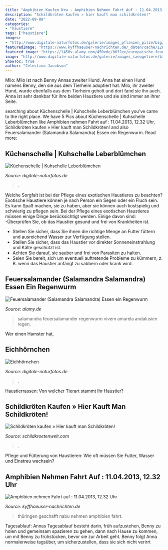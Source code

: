 ```yaml
---
title: "Amphibien Kaufen Nrw - Amphibien Nehmen Fahrt Auf : 11.04.2013, 12.32 Uhr"
description: "Schildkröten kaufen » hier kauft man schildkröten!"
date: "2022-09-08"
categories:
- "haustiere"
tags: ["haustiere"]
images:
- "http://www.digitale-naturfotos.de/galerie/images_pflanzen_pilze/big/mg2991-leberbluemchen-hepatica-nobilis.jpg"
featuredImage: "https://www.kyffhaeuser-nachrichten.de/_daten/cache/1280_196835_0411_72739710.jpg"
featured_image: "https://l450v.alamy.com/450vde/h6f2ee/europaische-feuersalamander-salamandra-salamandra-nach-regen-weg-andalusien-spanien-h6f2ee.jpg"
image: "http://www.digitale-naturfotos.de/galerie/images_saeugetiere/big/mg382-eichhoernchen-sciurus-vulgaris.jpg"
ShowToc: true
author: "Celestino Jacobson"
---
```



Milo: Milo ist nach Benny Annas zweiter Hund.
Anna hat einen Hund namens Benny, den sie aus dem Tierheim adoptiert hat. Milo, ihr zweiter Hund, wurde ebenfalls aus dem Tierheim geholt und dort fand sie ihn auch. Anna ist sehr dankbar für ihre beiden Haustiere und sie sind immer an ihrer Seite.

	

		
searching about Küchenschelle | Kuhschelle Leberblümchen you've came to the right place. We have 5 Pics about Küchenschelle | Kuhschelle Leberblümchen like Amphibien nehmen Fahrt auf : 11.04.2013, 12.32 Uhr, Schildkröten kaufen » Hier kauft man Schildkröten! and also Feuersalamander (Salamandra Salamandra) Essen ein Regenwurm. Read more:
		
    
## Küchenschelle | Kuhschelle Leberblümchen

<img loading=lazy src="http://www.digitale-naturfotos.de/galerie/images_pflanzen_pilze/big/mg2991-leberbluemchen-hepatica-nobilis.jpg" onerror="this.onerror=null;this.src='https://tse4.mm.bing.net/th?id=OIP.eHhZalcQBcJacObaOcSLkQHaE8&amp;pid=15.1';" alt="Küchenschelle | Kuhschelle Leberblümchen">

_Source: digitale-naturfotos.de_

>. 

	

Welche Sorgfalt ist bei der Pflege eines exotischen Haustieres zu beachten?
Exotische Haustiere können je nach Person ein Segen oder ein Fluch sein. Es kann Spaß machen, sie zu haben, aber sie können auch kostspielig und schwierig zu pflegen sein. Bei der Pflege eines exotischen Haustieres müssen einige Dinge berücksichtigt werden. Einige davon sind:
-Überprüfen Sie, ob das Haustier gesund und frei von Krankheiten ist.
- Stellen Sie sicher, dass Sie ihnen die richtige Menge an Futter füttern und ausreichend Wasser zur Verfügung stellen.
- Stellen Sie sicher, dass das Haustier vor direkter Sonneneinstrahlung und Kälte geschützt ist.
- Achten Sie darauf, sie sauber und frei von Parasiten zu halten.
- Seien Sie bereit, sich um eventuell auftretende Probleme zu kümmern, z. B. wenn das Haustier anfängt zu sabbern oder krank wird.

    
## Feuersalamander (Salamandra Salamandra) Essen Ein Regenwurm

<img loading=lazy src="https://l450v.alamy.com/450vde/h6f2ee/europaische-feuersalamander-salamandra-salamandra-nach-regen-weg-andalusien-spanien-h6f2ee.jpg" onerror="this.onerror=null;this.src='https://tse4.mm.bing.net/th?id=OIP._lWAYjLdd2o_szV53-PHNQAAAA&amp;pid=15.1';" alt="Feuersalamander (Salamandra Salamandra) Essen ein Regenwurm">

_Source: alamy.de_

>salamandra feuersalamander regenwurm vivem amarela andalusien regen. 

	

Wer einen Hamster hat,

    
## Eichhörnchen

<img loading=lazy src="http://www.digitale-naturfotos.de/galerie/images_saeugetiere/big/mg382-eichhoernchen-sciurus-vulgaris.jpg" onerror="this.onerror=null;this.src='https://tse4.mm.bing.net/th?id=OIP.kxjcRsv42VjVERrFKWLFFgHaFF&amp;pid=15.1';" alt="Eichhörnchen">

_Source: digitale-naturfotos.de_

>. 

	

Haustierrassen: Von welcher Tierart stammt Ihr Haustier?

    
## Schildkröten Kaufen » Hier Kauft Man Schildkröten!

<img loading=lazy src="https://www.schildkroetenwelt.com/wp-content/uploads/wasserschildkroeten-in-auffangstationen-1024x768.jpg" onerror="this.onerror=null;this.src='https://tse1.mm.bing.net/th?id=OIP.vQpjXTJgjrBMW33uAluBlgHaFj&amp;pid=15.1';" alt="Schildkröten kaufen » Hier kauft man Schildkröten!">

_Source: schildkroetenwelt.com_

>. 

	

Pflege und Fütterung von Haustieren: Wie oft müssen Sie Futter, Wasser und Einstreu wechseln?

    
## Amphibien Nehmen Fahrt Auf : 11.04.2013, 12.32 Uhr

<img loading=lazy src="https://www.kyffhaeuser-nachrichten.de/_daten/cache/1280_196835_0411_72739710.jpg" onerror="this.onerror=null;this.src='https://tse1.mm.bing.net/th?id=OIP.ubfTS-fp3qGYnnvqVKA0qgHaEN&amp;pid=15.1';" alt="Amphibien nehmen Fahrt auf : 11.04.2013, 12.32 Uhr">

_Source: kyffhaeuser-nachrichten.de_

>thüringen geschafft nabu nehmen amphibien fahrt. 

	

Tagesablauf: Annas Tagesablauf besteht darin, früh aufzustehen, Benny zu holen und gemeinsam spazieren zu gehen, dann nach Hause zu kommen, um mit Benny zu frühstücken, bevor sie zur Arbeit geht. Benny folgt Anna normalerweise tagsüber, um sicherzustellen, dass sie sich nicht verirrt

